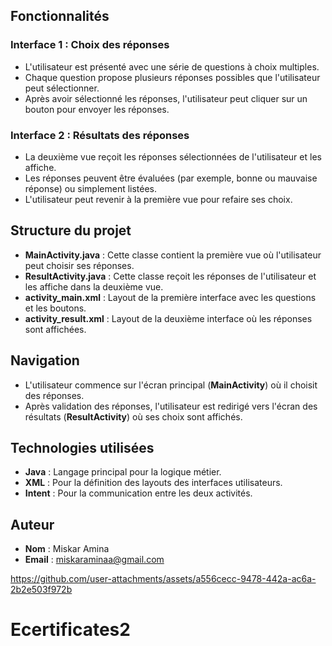 ## Fonctionnalités

### Interface 1 : Choix des réponses

- L'utilisateur est présenté avec une série de questions à choix multiples.
- Chaque question propose plusieurs réponses possibles que l'utilisateur peut sélectionner.
- Après avoir sélectionné les réponses, l'utilisateur peut cliquer sur un bouton pour envoyer les réponses.

### Interface 2 : Résultats des réponses

- La deuxième vue reçoit les réponses sélectionnées de l'utilisateur et les affiche.
- Les réponses peuvent être évaluées (par exemple, bonne ou mauvaise réponse) ou simplement listées.
- L'utilisateur peut revenir à la première vue pour refaire ses choix.

## Structure du projet

- **MainActivity.java** : Cette classe contient la première vue où l'utilisateur peut choisir ses réponses.
- **ResultActivity.java** : Cette classe reçoit les réponses de l'utilisateur et les affiche dans la deuxième vue.
- **activity_main.xml** : Layout de la première interface avec les questions et les boutons.
- **activity_result.xml** : Layout de la deuxième interface où les réponses sont affichées.

## Navigation

- L'utilisateur commence sur l'écran principal (**MainActivity**) où il choisit des réponses.
- Après validation des réponses, l'utilisateur est redirigé vers l'écran des résultats (**ResultActivity**) où ses choix sont affichés.

## Technologies utilisées

- **Java** : Langage principal pour la logique métier.
- **XML** : Pour la définition des layouts des interfaces utilisateurs.
- **Intent** : Pour la communication entre les deux activités.

## Auteur

- **Nom** : Miskar Amina
- **Email** : miskaraminaa@gmail.com


https://github.com/user-attachments/assets/a556cecc-9478-442a-ac6a-2b2e503f972b


# Ecertificates2
 
